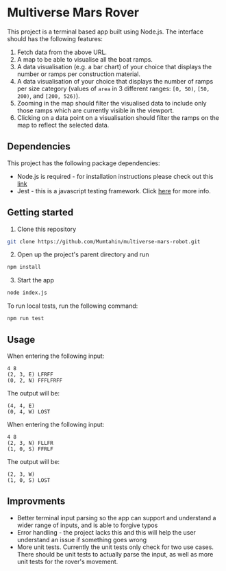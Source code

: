 # Multiverse Mars Rover 
This project is a terminal based app built using Node.js. The interface should has the following features:

1. Fetch data from the above URL.
2. A map to be able to visualise all the boat ramps.
3. A data visualisation (e.g. a bar chart) of your choice that displays the number or ramps per construction material.
4. A data visualisation of your choice that displays the number of ramps per size category (values of `area` in 3 different ranges: `[0, 50)`, `[50, 200)`, and `[200, 526)`).
5. Zooming in the map should filter the visualised data to include only those ramps which are currently visible in the viewport.
6. Clicking on a data point on a visualisation should filter the ramps on the map to reflect the selected data.

## Dependencies
This project has the following package dependencies:
- Node.js is required - for installation instructions please check out this [link](https://nodejs.dev/learn/how-to-install-nodejs)
- Jest - this is a javascript testing framework. Click [here](https://jestjs.io/) for more info.

## Getting started
1. Clone this repository 
```sh
git clone https://github.com/Mumtahin/multiverse-mars-robot.git
```
2. Open up the project's parent directory and run
```sh
npm install
``` 
3. Start the app
```sh
node index.js
``` 

To run local tests, run the following command:
```
npm run test
```

## Usage
When entering the following input:
```
4 8
(2, 3, E) LFRFF
(0, 2, N) FFFLFRFF
```

The output will be:
```
(4, 4, E)
(0, 4, W) LOST
```

When entering the following input:
```
4 8
(2, 3, N) FLLFR
(1, 0, S) FFRLF
```

The output will be:
```
(2, 3, W)
(1, 0, S) LOST
```

## Improvments
- Better terminal input parsing so the app can support and understand a wider range of inputs, and is able to forgive typos
- Error handling - the project lacks this and this will help the user understand an issue if something goes wrong
- More unit tests. Currently the unit tests only check for two use cases. There should be unit tests to actually parse the input, as well as more unit tests for the rover's movement.